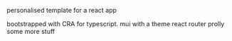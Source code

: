 personalised template for a react app

bootstrapped with CRA for typescript.
mui with a theme
react router
prolly some more stuff
